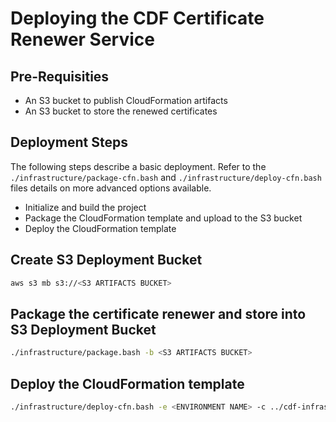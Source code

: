 # Deploying the CDF Certificate Renewer Service

## Pre-Requisities

- An S3 bucket to publish CloudFormation artifacts
- An S3 bucket to store the renewed certificates

## Deployment Steps

The following steps describe a basic deployment.  Refer to the `./infrastructure/package-cfn.bash` and `./infrastructure/deploy-cfn.bash` files details on more advanced options available.

- Initialize and build the project
- Package the CloudFormation template and upload to the S3 bucket
- Deploy the CloudFormation template

## Create S3 Deployment Bucket

```sh
aws s3 mb s3://<S3 ARTIFACTS BUCKET>
```

## Package the certificate renewer and store into S3 Deployment Bucket

```sh
./infrastructure/package.bash -b <S3 ARTIFACTS BUCKET>
```

## Deploy the CloudFormation template

```sh
./infrastructure/deploy-cfn.bash -e <ENVIRONMENT NAME> -c ../cdf-infrastructure-<CUSTOMER PROJECT>/certificaterenewer/development-config.json -b <S3 ARTIFACTS BUCKET> -p 'certificates'
```
